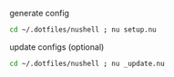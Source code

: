 generate config
```sh
cd ~/.dotfiles/nushell ; nu setup.nu
```

update configs (optional)
```sh
cd ~/.dotfiles/nushell ; nu _update.nu
```
